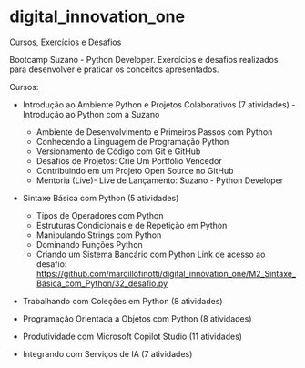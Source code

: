 # digital_innovation_one
Cursos, Exercícios e Desafios

Bootcamp Suzano - Python Developer.
    Exercícios e desafios realizados para desenvolver e praticar os conceitos apresentados.

Cursos:
- Introdução ao Ambiente Python e Projetos Colaborativos (7 atividades)
   -Introdução ao Python com a Suzano
   - Ambiente de Desenvolvimento e Primeiros Passos com Python
   - Conhecendo a Linguagem de Programação Python
   - Versionamento de Código com Git e GitHub
   - Desafios de Projetos: Crie Um Portfólio Vencedor
   - Contribuindo em um Projeto Open Source no GitHub
   - Mentoria (Live)- Live de Lançamento: Suzano - Python Developer

- Sintaxe Básica com Python (5 atividades)
   - Tipos de Operadores com Python
   - Estruturas Condicionais e de Repetição em Python
   - Manipulando Strings com Python
   - Dominando Funções Python
   - Criando um Sistema Bancário com Python
     Link de acesso ao desafio:
     https://github.com/marcillofinotti/digital_innovation_one/M2_Sintaxe_Básica_com_Python/32_desafio.py

- Trabalhando com Coleções em Python (8 atividades)

- Programação Orientada a Objetos com Python (8 atividades)

- Produtividade com Microsoft Copilot Studio (11 atividades)

- Integrando com Serviços de IA (7 atividades)



